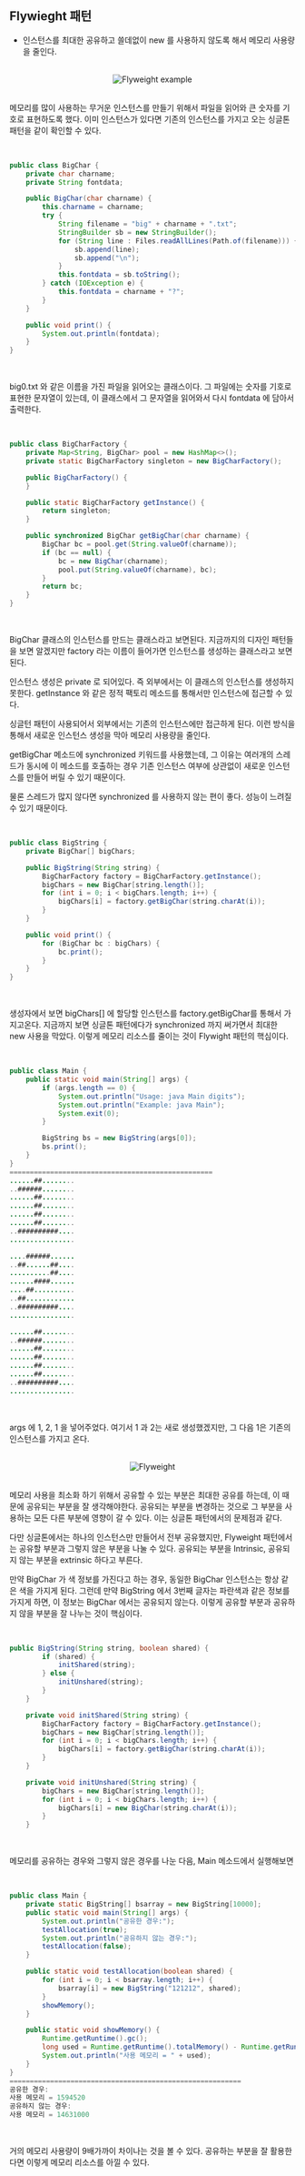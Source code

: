 ## Flywieght 패턴

- 인스턴스를 최대한 공유하고 쓸데없이 new 를 사용하지 않도록 해서 메모리 사용량을 줄인다.

<br>

<div align="center">
 <img src="../images/Flyweight%20example.png" alt="Flyweight example">
</div>

<br>

메모리를 많이 사용하는 무거운 인스턴스를 만들기 위해서 파일을 읽어와 큰 숫자를 기호로 표현하도록 했다. 이미 인스턴스가 있다면 기존의 인스턴스를 가지고 오는 싱글톤 패턴을 같이 확인할 수 있다.

<br>

```java
public class BigChar {
    private char charname;
    private String fontdata;

    public BigChar(char charname) {
        this.charname = charname;
        try {
            String filename = "big" + charname + ".txt";
            StringBuilder sb = new StringBuilder();
            for (String line : Files.readAllLines(Path.of(filename))) {
                sb.append(line);
                sb.append("\n");
            }
            this.fontdata = sb.toString();
        } catch (IOException e) {
            this.fontdata = charname + "?";
        }
    }

    public void print() {
        System.out.println(fontdata);
    }
}
```

<br>

big0.txt 와 같은 이름을 가진 파일을 읽어오는 클래스이다. 그 파일에는 숫자를 기호로 표현한 문자열이 있는데, 이 클래스에서 그 문자열을 읽어와서 다시 fontdata 에 담아서 출력한다.

<br>

```java
public class BigCharFactory {
    private Map<String, BigChar> pool = new HashMap<>();
    private static BigCharFactory singleton = new BigCharFactory();

    public BigCharFactory() {
    }

    public static BigCharFactory getInstance() {
        return singleton;
    }

    public synchronized BigChar getBigChar(char charname) {
        BigChar bc = pool.get(String.valueOf(charname));
        if (bc == null) {
            bc = new BigChar(charname);
            pool.put(String.valueOf(charname), bc);
        }
        return bc;
    }
}
```

<br>

BigChar 클래스의 인스턴스를 만드는 클래스라고 보면된다. 지금까지의 디자인 패턴들을 보면 알겠지만 factory 라는 이름이 들어가면 인스턴스를 생성하는 클래스라고 보면된다.

인스턴스 생성은 private 로 되어있다. 즉 외부에서는 이 클래스의 인스턴스를 생성하지 못한다. getInstance 와 같은 정적 팩토리 메소드를 통해서만 인스턴스에 접근할 수 있다.

싱글턴 패턴이 사용되어서 외부에서는 기존의 인스턴스에만 접근하게 된다. 이런 방식을 통해서 새로운 인스턴스 생성을 막아 메모리 사용량을 줄인다.

getBigChar 메소드에 synchronized 키워드를 사용했는데, 그 이유는 여러개의 스레드가 동시에 이 메소드를 호출하는 경우 기존 인스턴스 여부에 상관없이 새로운 인스턴스를 만들어 버릴 수 있기 때문이다.

물론 스레드가 많지 않다면 synchronized 를 사용하지 않는 편이 좋다. 성능이 느려질 수 있기 때문이다.

<br>

```java
public class BigString {
    private BigChar[] bigChars;

    public BigString(String string) {
        BigCharFactory factory = BigCharFactory.getInstance();
        bigChars = new BigChar[string.length()];
        for (int i = 0; i < bigChars.length; i++) {
            bigChars[i] = factory.getBigChar(string.charAt(i));
        }
    }

    public void print() {
        for (BigChar bc : bigChars) {
            bc.print();
        }
    }
}
```

<br>

생성자에서 보면 bigChars[] 에 할당할 인스턴스를 factory.getBigChar를 통해서 가지고온다. 지금까지 보면 싱글톤 패턴에다가 synchronized 까지 써가면서 최대한 new 사용을 막았다. 이렇게 메모리 리소스를 줄이는 것이 Flywight 패턴의 핵심이다.

<br>

```java
public class Main {
    public static void main(String[] args) {
        if (args.length == 0) {
            System.out.println("Usage: java Main digits");
            System.out.println("Example: java Main");
            System.exit(0);
        }

        BigString bs = new BigString(args[0]);
        bs.print();
    }
}
==================================================
......##........
..######........
......##........
......##........
......##........
......##........
..##########....
................

....######......
..##......##....
..........##....
......####......
....##..........
..##............
..##########....
................

......##........
..######........
......##........
......##........
......##........
......##........
..##########....
................
```

<br>

args 에 1, 2, 1 을 넣어주었다. 여기서 1 과 2는 새로 생성했겠지만, 그 다음 1은 기존의 인스턴스를 가지고 온다.

<br>

<div align="center">
 <img src="../images/Flyweight.png" alt="Flyweight">
</div>

<br>

메모리 사용을 최소화 하기 위해서 공유할 수 있는 부분은 최대한 공유를 하는데, 이 때문에 공유되는 부분을 잘 생각해야한다. 공유되는 부분을 변경하는 것으로 그 부분을 사용하는 모든 다른 부분에 영향이 갈 수 있다. 이는 싱글톤 패턴에서의 문제점과 같다.

다만 싱글톤에서는 하나의 인스턴스만 만들어서 전부 공유했지만, Flyweight 패턴에서는 공유할 부분과 그렇지 않은 부분을 나눌 수 있다. 공유되는 부분을 Intrinsic, 공유되지 않는 부분을 extrinsic 하다고 부른다.

만약 BigChar 가 색 정보를 가진다고 하는 경우, 동일한 BigChar 인스턴스는 항상 같은 색을 가지게 된다. 그런데 만약 BigString 에서 3번째 글자는 파란색과 같은 정보를 가지게 하면, 이 정보는 BigChar 에서는 공유되지 않는다. 이렇게 공유할 부분과 공유하지 않을 부분을 잘 나누는 것이 핵심이다.

<br>

```java
public BigString(String string, boolean shared) {
        if (shared) {
            initShared(string);
        } else {
            initUnshared(string);
        }
    }

    private void initShared(String string) {
        BigCharFactory factory = BigCharFactory.getInstance();
        bigChars = new BigChar[string.length()];
        for (int i = 0; i < bigChars.length; i++) {
            bigChars[i] = factory.getBigChar(string.charAt(i));
        }
    }

    private void initUnshared(String string) {
        bigChars = new BigChar[string.length()];
        for (int i = 0; i < bigChars.length; i++) {
            bigChars[i] = new BigChar(string.charAt(i));
        }
    }
```

<br>

메모리를 공유하는 경우와 그렇지 않은 경우를 나눈 다음, Main 메소드에서 실행해보면

<br>

```java
public class Main {
    private static BigString[] bsarray = new BigString[10000];
    public static void main(String[] args) {
        System.out.println("공유한 경우:");
        testAllocation(true);
        System.out.println("공유하지 않는 경우:");
        testAllocation(false);
    }

    public static void testAllocation(boolean shared) {
        for (int i = 0; i < bsarray.length; i++) {
            bsarray[i] = new BigString("121212", shared);
        }
        showMemory();
    }

    public static void showMemory() {
        Runtime.getRuntime().gc();
        long used = Runtime.getRuntime().totalMemory() - Runtime.getRuntime().freeMemory();
        System.out.println("사용 메모리 = " + used);
    }
}
=========================================================
공유한 경우:
사용 메모리 = 1594520
공유하지 않는 경우:
사용 메모리 = 14631000
```

<br>

거의 메모리 사용량이 9배가까이 차이나는 것을 볼 수 있다. 공유하는 부분을 잘 활용한다면 이렇게 메모리 리소스를 아낄 수 있다.